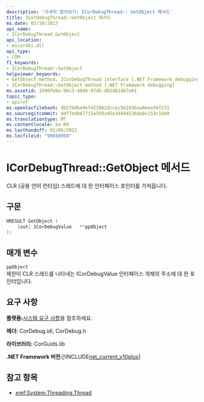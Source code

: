 ```yaml
---
description: '자세히 알아보기: ICorDebugThread:: GetObject 메서드'
title: ICorDebugThread::GetObject 메서드
ms.date: 03/30/2017
api_name:
- ICorDebugThread.GetObject
api_location:
- mscordbi.dll
api_type:
- COM
f1_keywords:
- ICorDebugThread::GetObject
helpviewer_keywords:
- GetObject method, ICorDebugThread interface [.NET Framework debugging]
- ICorDebugThread::GetObject method [.NET Framework debugging]
ms.assetid: 1590febe-96c2-4046-97db-d81d81d67e01
topic_type:
- apiref
ms.openlocfilehash: db5760be0ef4230b2dccec9d1836ea0eee56f231
ms.sourcegitcommit: ddf7edb67715a5b9a45e3dd44536dabc153c1de0
ms.translationtype: MT
ms.contentlocale: ko-KR
ms.lasthandoff: 02/06/2021
ms.locfileid: "99658958"
---
```

# <a name="icordebugthreadgetobject-method"></a>ICorDebugThread::GetObject 메서드

CLR (공용 언어 런타임) 스레드에 대 한 인터페이스 포인터를 가져옵니다.  
  
## <a name="syntax"></a>구문  
  
```cpp  
HRESULT GetObject (  
    [out] ICorDebugValue   **ppObject  
);  
```  
  
## <a name="parameters"></a>매개 변수  

 `ppObject`  
 제한이 CLR 스레드를 나타내는 ICorDebugValue 인터페이스 개체의 주소에 대 한 포인터입니다.  
  
## <a name="requirements"></a>요구 사항  

 **플랫폼:**[시스템 요구 사항](../../get-started/system-requirements.md)을 참조하세요.  
  
 **헤더:** CorDebug.idl, CorDebug.h  
  
 **라이브러리:** CorGuids.lib  
  
 **.NET Framework 버전:**[!INCLUDE[net_current_v10plus](../../../../includes/net-current-v10plus-md.md)]  
  
## <a name="see-also"></a>참고 항목

- <xref:System.Threading.Thread>
